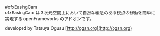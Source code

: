 #ofxEasingCam  
ofxEasingCam は３次元空間上において自然な緩急のある視点の移動を簡単に実現する openFrameworks のアドオンです。  

developed by Tatsuya Ogusu [http://ogsn.org](http://ogsn.org)
